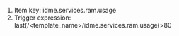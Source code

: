 1. Item key: idme.services.ram.usage
2. Trigger expression: last(/<template_name>/idme.services.ram.usage)>80